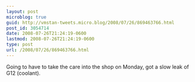 ```yaml
---
layout: post
microblog: true
guid: http://vmstan-tweets.micro.blog/2008/07/26/869463766.html
post_id: 3054714
date: 2008-07-26T21:24:19-0600
lastmod: 2008-07-26T21:24:19-0600
type: post
url: /2008/07/26/869463766.html
---
```

Going to have to take the care into the shop on Monday, got a slow leak of G12 (coolant).
